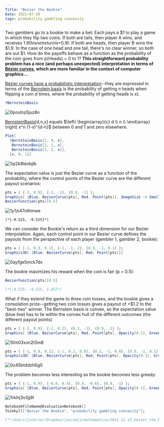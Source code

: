 ```yaml
---
Title: "Bezier the Bookie"
Date: 2022-07-20
tags: probability gambling convexity
---
```


Two gamblers go to a bookie to make a bet:  Each pays a $1 to play a game in which they flip two coins.  If both are tails, then player A wins, and receives $1.9  (his net return is +$0.9).  If both are heads, then player B wins the $1.9.  In the case of one head and one tail, there's no clear winner, so both are out $1.  How do the payoffs behave as a function as the probability of the coin goes from p(Heads) = 0 to 1?  **This straightforward probability problem has a nice (and perhaps unexpected) interpretation in terms of [Bézier curves](https://en.wikipedia.org/wiki/Bézier_curve), which are more familiar in the context of computer graphics...**

[Bézier curves have a probabilistic interpretation](https://arxiv.org/pdf/1809.07287.pdf)--they are expressed in terms of the [Bernstein basis](https://mathworld.wolfram.com/BernsteinPolynomial.html) is the probability of getting *n* heads when flipping a coin *d* times, where the probability of getting heads is *x*).  

```mathematica
?BernsteinBasis
```

![0poutrp5juz8n](/blog/images/2022/7/20/0poutrp5juz8n.png)

[BernsteinBasis](https://reference.wolfram.com/language/ref/BernsteinBasis)[d,n,x] equals $\left(
\begin{array}{c}
 d \\
 n \\
\end{array}
\right) x^n (1-x)^{d-n}$ between $0$ and $1$ and zero elsewhere.

```mathematica
Plot[
  {BernsteinBasis[2, 0, x], 
   BernsteinBasis[2, 1, x], 
   BernsteinBasis[2, 2, x]}, 
  {x, 0, 1}]
```

![1qi2k8leidqlb](/blog/images/2022/7/20/1qi2k8leidqlb.png)

The expectation value is just the Bezier curve as a function of the probability, where the control points of the Bezier curve are the different payout scenarios:

```mathematica
pts = { {-1, 0.9}, {-1, -1}, {0.9, -1} };
Graphics[ {Blue, BezierCurve[pts], Red, Point[pts]}, ImageSize -> Small]
BezierFunction[pts][0.5] 
```

![1y1zi47othmwe](/blog/images/2022/7/20/1y1zi47othmwe.png)

```
(*{-0.525, -0.525}*)
```

We can consider the Bookie's return as a third dimension for our Bezier interpolation.  Again, each control point in our Bezier curve defines the payouts from the perspective of each player (gambler 1, gambler 2, bookie): 

```mathematica
pts = { {-1, 0.9, 0.1}, {-1, -1, 2}, {0.9, -1, 0.1} };
Graphics3D[ {Blue, BezierCurve[pts], Red, Point[pts]}]
```

![0qyfge5mck7dx](/blog/images/2022/7/20/0qyfge5mck7dx.png)

The bookie maximizes his reward when the coin is fair (p = 0.5):

```mathematica
BezierFunction[pts][0.5]

(*{-0.525, -0.525, 1.05}*)
```

What if they extend the game to three coin tosses, and the bookie gives a consolation prize--getting two coin tosses gives a payout of +$1.2 to the \"best-two\" winner.  The Bernstein basis is convex, so the expectation value (blue line) has to lie within the convex hull of the different outcomes (the different payout points)

```mathematica
pts = { {-1, 0.9}, {-1, 0.2}, {0.2, -1}, {0.9, -1} };
Graphics[ {Blue, BezierCurve[pts], Red, Point[pts], Opacity[0.1], Green, ConvexHullMesh[pts]}, ImageSize -> Small]

```

![10m03xxn2t5m8](/blog/images/2022/7/20/10m03xxn2t5m8.png)

```mathematica
pts = { {-1, 0.9, 0.1}, {-1, 0.2, 0.8}, {0.2, -1, 0.8}, {0.9, -1, 0.1} };
Graphics3D[ {Blue, BezierCurve[pts], Red, Point[pts], Opacity[0.1], Green}]
```

![0o45btddzh6g0](/blog/images/2022/7/20/0o45btddzh6g0.png)

The problem becomes less interesting as the bookie becomes less greedy:

```mathematica
pts = { {-1, 0.9}, {-0.6, 0.4}, {0.4, -0.6}, {0.9, -1} };
Graphics[ {Blue, BezierCurve[pts], Red, Point[pts], Opacity[0.1], Green, ConvexHullMesh[pts]}, ImageSize -> Small]
```

![1rkihj3v0jj9l](/blog/images/2022/7/20/1rkihj3v0jj9l.png)

```mathematica
NotebookFileName@EvaluationNotebook[]
ToJekyll["Bezier the Bookie", "probability gambling convexity"];

(*"/Users/jschrier/Dropbox/journals/mathematica/2021.11.13_bezier_the_bookie.nb"*)
```
